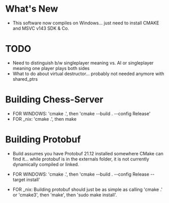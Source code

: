 # What's New
- This software now compiles on Windows... just need to install CMAKE and MSVC v143 SDK & Co.

# TODO
- Need to distinguish b/w singleplayer meaning vs. AI or singleplayer meaning one player plays both sides
- What to do about virtual destructor... probably not needed anymore with shared_ptrs


# Building Chess-Server
- FOR WINDOWS: 'cmake .', then 'cmake --build . --config Release'
- FOR _nix: 'cmake .', then make

# Building Protobuf
- Build assumes you have Protobuf 21.12 installed somewhere CMake can find it... while protobuf is in the externals folder, it is not currently dynamically compiled or linked. 

- FOR WINDOWS: 'cmake .', then 'cmake --build . --config Release --target install'
- FOR _nix: Building protobuf should just be as simple as calling 'cmake .' or 'cmake3', then 'make', then 'sudo make install'.
